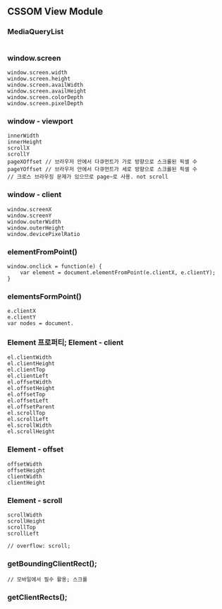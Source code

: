 ## CSSOM View Module

### MediaQueryList

```

```

### window.screen 

```
window.screen.width
window.screen.height
window.screen.availWidth
window.screen.availHeight
window.screen.colorDepth
window.screen.pixelDepth
```

### window - viewport

```
innerWidth
innerHeight
scrollX
scrollY
pageXOffset // 브라우저 안에서 다큐먼트가 가로 방향으로 스크롤된 픽셀 수
pageYOffset // 브라우저 안에서 다큐먼트가 세로 방향으로 스크롤된 픽셀 수
// 크로스 브라우징 문제가 있으므로 page~로 사용. not scroll
```

### window - client

```
window.screenX
window.screenY
window.outerWidth
window.outerHeight
window.devicePixelRatio

```

### elementFromPoint()

```
window.onclick = function(e) {
    var element = document.elementFromPoint(e.clientX, e.clientY);
}
```

### elementsFormPoint()

```
e.clientX
e.clientY
var nodes = document.
```

### Element 프로퍼티; Element - client

```
el.clientWidth
el.clientHeight
el.clientTop
el.clientLeft
el.offsetWidth
el.offsetHeight
el.offsetTop
el.offsetLeft
el.offsetParent
el.scrollTop
el.scrollLeft
el.scrollWidth
el.scrollHeight
```

### Element - offset

```
offsetWidth
offsetHeight
clientWidth
clientHeight
```

### Element - scroll

```
scrollWidth
scrollHeight
scrollTop
scrollLeft

// overflow: scroll;
```

### getBoundingClientRect();

```
// 모바일에서 필수 활용; 스크롤

```

### getClientRects();

```

```

### 

```

```

### 

```

```

